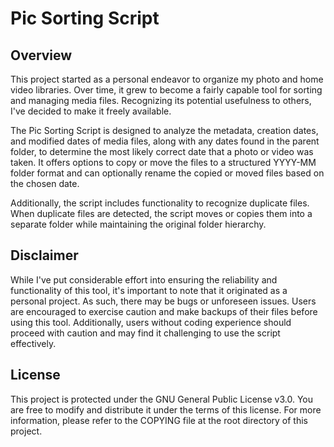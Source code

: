 # Pic Sorting Script

## Overview 
This project started as a personal endeavor to organize my photo and home video libraries. Over time, it grew to become
a fairly capable tool for sorting and managing media files. Recognizing its potential usefulness to others, I've
decided to make it freely available.

The Pic Sorting Script is designed to analyze the metadata, creation dates, and modified dates of media files, along
with any dates found in the parent folder, to determine the most likely correct date that a photo or video was taken.
It offers options to copy or move the files to a structured YYYY-MM folder format and can optionally rename the copied
or moved files based on the chosen date.

Additionally, the script includes functionality to recognize duplicate files. When duplicate files are detected, the
script moves or copies them into a separate folder while maintaining the original folder hierarchy.

## Disclaimer 
While I've put considerable effort into ensuring the reliability and functionality of this tool, it's important to note
that it originated as a personal project. As such, there may be bugs or unforeseen issues. Users are encouraged to
exercise caution and make backups of their files before using this tool. Additionally, users without coding experience
should proceed with caution and may find it challenging to use the script effectively.

## License 
This project is protected under the GNU General Public License v3.0. You are free to modify and distribute it under the
terms of this license. For more information, please refer to the COPYING file at the root directory of this project.

